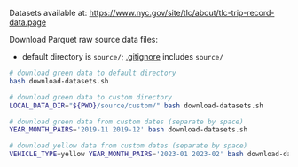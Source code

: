 Datasets available at: https://www.nyc.gov/site/tlc/about/tlc-trip-record-data.page

Download Parquet raw source data files:
- default directory is `source/`; [.gitignore](.gitignore) includes `source/`
```bash
# download green data to default directory
bash download-datasets.sh

# download green data to custom directory
LOCAL_DATA_DIR="${PWD}/source/custom/" bash download-datasets.sh

# download green data from custom dates (separate by space)
YEAR_MONTH_PAIRS='2019-11 2019-12' bash download-datasets.sh

# download yellow data from custom dates (separate by space)
VEHICLE_TYPE=yellow YEAR_MONTH_PAIRS='2023-01 2023-02' bash download-datasets.sh
```
